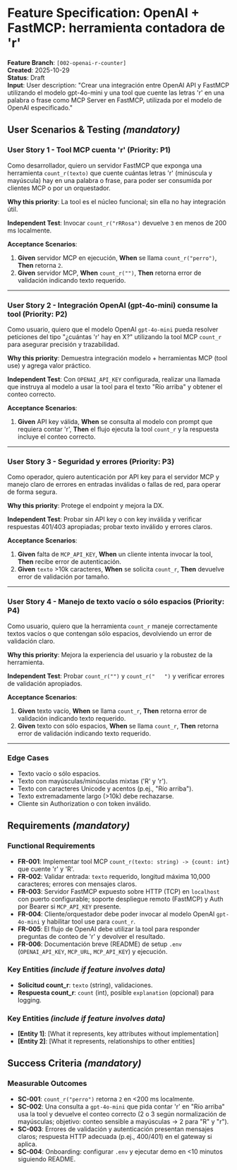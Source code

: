 # Feature Specification: OpenAI + FastMCP: herramienta contadora de 'r'

**Feature Branch**: `[002-openai-r-counter]`  
**Created**: 2025-10-29  
**Status**: Draft  
**Input**: User description: "Crear una integración entre OpenAI API y FastMCP utilizando el modelo gpt-4o-mini y una tool que cuente las letras 'r' en una palabra o frase como MCP Server en FastMCP, utilizada por el modelo de OpenAI especificado."

## User Scenarios & Testing *(mandatory)*

<!--
  IMPORTANT: User stories should be PRIORITIZED as user journeys ordered by importance.
  Each user story/journey must be INDEPENDENTLY TESTABLE - meaning if you implement just ONE of them,
  you should still have a viable MVP (Minimum Viable Product) that delivers value.
  
  Assign priorities (P1, P2, P3, etc.) to each story, where P1 is the most critical.
  Think of each story as a standalone slice of functionality that can be:
  - Developed independently
  - Tested independently
  - Deployed independently
  - Demonstrated to users independently
-->

### User Story 1 - Tool MCP cuenta 'r' (Priority: P1)

Como desarrollador, quiero un servidor FastMCP que exponga una herramienta `count_r(texto)` que cuente cuántas letras 'r' (minúscula y mayúscula) hay en una palabra o frase, para poder ser consumida por clientes MCP o por un orquestador.

**Why this priority**: La tool es el núcleo funcional; sin ella no hay integración útil.

**Independent Test**: Invocar `count_r("rRRosa")` devuelve `3` en menos de 200 ms localmente.

**Acceptance Scenarios**:

1. **Given** servidor MCP en ejecución, **When** se llama `count_r("perro")`, **Then** retorna `2`.
2. **Given** servidor MCP, **When** `count_r("")`, **Then** retorna error de validación indicando texto requerido.

---

### User Story 2 - Integración OpenAI (gpt-4o-mini) consume la tool (Priority: P2)

Como usuario, quiero que el modelo OpenAI `gpt-4o-mini` pueda resolver peticiones del tipo "¿cuántas 'r' hay en X?" utilizando la tool MCP `count_r` para asegurar precisión y trazabilidad.

**Why this priority**: Demuestra integración modelo + herramientas MCP (tool use) y agrega valor práctico.

**Independent Test**: Con `OPENAI_API_KEY` configurada, realizar una llamada que instruya al modelo a usar la tool para el texto "Río arriba" y obtener el conteo correcto.

**Acceptance Scenarios**:

1. **Given** API key válida, **When** se consulta al modelo con prompt que requiera contar 'r', **Then** el flujo ejecuta la tool `count_r` y la respuesta incluye el conteo correcto.

---

### User Story 3 - Seguridad y errores (Priority: P3)

Como operador, quiero autenticación por API key para el servidor MCP y manejo claro de errores en entradas inválidas o fallas de red, para operar de forma segura.

**Why this priority**: Protege el endpoint y mejora la DX.

**Independent Test**: Probar sin API key o con key inválida y verificar respuestas 401/403 apropiadas; probar texto inválido y errores claros.

**Acceptance Scenarios**:

1. **Given** falta de `MCP_API_KEY`, **When** un cliente intenta invocar la tool, **Then** recibe error de autenticación.
2. **Given** `texto` >10k caracteres, **When** se solicita `count_r`, **Then** devuelve error de validación por tamaño.

---

### User Story 4 - Manejo de texto vacío o sólo espacios (Priority: P4)

Como usuario, quiero que la herramienta `count_r` maneje correctamente textos vacíos o que contengan sólo espacios, devolviendo un error de validación claro.

**Why this priority**: Mejora la experiencia del usuario y la robustez de la herramienta.

**Independent Test**: Probar `count_r("")` y `count_r("   ")` y verificar errores de validación apropiados.

**Acceptance Scenarios**:

1. **Given** texto vacío, **When** se llama `count_r`, **Then** retorna error de validación indicando texto requerido.
2. **Given** texto con sólo espacios, **When** se llama `count_r`, **Then** retorna error de validación indicando texto requerido.

---

### Edge Cases

- Texto vacío o sólo espacios.
- Texto con mayúsculas/minúsculas mixtas ('R' y 'r').
- Texto con caracteres Unicode y acentos (p.ej., "Río arriba").
- Texto extremadamente largo (>10k) debe rechazarse.
- Cliente sin Authorization o con token inválido.

## Requirements *(mandatory)*

<!--
  ACTION REQUIRED: The content in this section represents placeholders.
  Fill them out with the right functional requirements.
-->

### Functional Requirements

- **FR-001**: Implementar tool MCP `count_r(texto: string) -> {count: int}` que cuente 'r' y 'R'.
- **FR-002**: Validar entrada: `texto` requerido, longitud máxima 10,000 caracteres; errores con mensajes claros.
- **FR-003**: Servidor FastMCP expuesto sobre HTTP (TCP) en `localhost` con puerto configurable; soporte despliegue remoto (FastMCP) y Auth por Bearer si `MCP_API_KEY` presente.
- **FR-004**: Cliente/orquestador debe poder invocar al modelo OpenAI `gpt-4o-mini` y habilitar tool use para `count_r`.
- **FR-005**: El flujo de OpenAI debe utilizar la tool para responder preguntas de conteo de 'r' y devolver el resultado.
- **FR-006**: Documentación breve (README) de setup `.env` (`OPENAI_API_KEY`, `MCP_URL`, `MCP_API_KEY`) y ejecución.

### Key Entities *(include if feature involves data)*

- **Solicitud count_r**: `texto` (string), validaciones.
- **Respuesta count_r**: `count` (int), posible `explanation` (opcional) para logging.

### Key Entities *(include if feature involves data)*

- **[Entity 1]**: [What it represents, key attributes without implementation]
- **[Entity 2]**: [What it represents, relationships to other entities]

## Success Criteria *(mandatory)*

<!--
  ACTION REQUIRED: Define measurable success criteria.
  These must be technology-agnostic and measurable.
-->

### Measurable Outcomes

- **SC-001**: `count_r("perro")` retorna `2` en <200 ms localmente.
- **SC-002**: Una consulta a `gpt-4o-mini` que pida contar 'r' en "Río arriba" usa la tool y devuelve el conteo correcto (2 o 3 según normalización de mayúsculas; objetivo: conteo sensible a mayúsculas → 2 para "R" y "r").
- **SC-003**: Errores de validación y autenticación presentan mensajes claros; respuesta HTTP adecuada (p.ej., 400/401) en el gateway si aplica.
- **SC-004**: Onboarding: configurar `.env` y ejecutar demo en <10 minutos siguiendo README.
